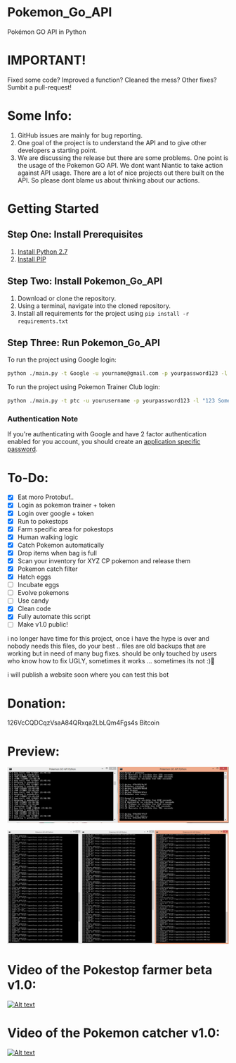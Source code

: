 # Pokemon_Go_API
Pokémon GO API in Python

# IMPORTANT!
Fixed some code? Improved a function? Cleaned the mess? Other fixes? Sumbit a pull-request!

# Some Info:
1. GitHub issues are mainly for bug reporting.  
2. One goal of the project is to understand the API and to give other developers a starting point.   
3. We are discussing the release but there are some problems. One point is the usage of the Pokemon GO API. We dont want Niantic to take action against API usage. There are a lot of nice projects out there built on the API. So please dont blame us about thinking about our actions.

# Getting Started

## Step One: Install Prerequisites

1. [Install Python 2.7](https://wiki.python.org/moin/BeginnersGuide/Download)
1. [Install PIP](https://pip.pypa.io/en/stable/installing/)

## Step Two: Install Pokemon_Go_API

1. Download or clone the repository.
1. Using a terminal, navigate into the cloned repository.
1. Install all requirements for the project using `pip install -r requirements.txt`

## Step Three: Run Pokemon_Go_API

To run the project using Google login:

```bash
python ./main.py -t Google -u yourname@gmail.com -p yourpassword123 -l "123 Some Address Some City, STATE ZIP"
```

To run the project using  Pokemon Trainer Club login:

```bash
python ./main.py -t ptc -u yourusername -p yourpassword123 -l "123 Some Address Some City, STATE ZIP"
```

### Authentication Note

If you're authenticating with Google and have 2 factor authentication enabled for you account, you should
create an [application specific password](https://support.google.com/accounts/answer/185833?hl=en).


# To-Do:
- [x] Eat moro Protobuf..
- [x] Login as pokemon trainer + token
- [x] Login over google + token
- [x] Run to pokestops
- [x] Farm specific area for pokestops
- [x] Human walking logic
- [x] Catch Pokemon automatically
- [x] Drop items when bag is full
- [x] Scan your inventory for XYZ CP pokemon and release them
- [x] Pokemon catch filter
- [x] Hatch eggs
- [ ] Incubate eggs
- [ ] Evolve pokemons
- [ ] Use candy
- [x] Clean code
- [x] Fully automate this script
- [ ] Make v1.0 public!

i no longer have time for this project, once i have the hype is over and nobody needs this files, do your best .. files are old backups that are working but in need of many bug fixes. should be only touched by users who know how to fix UGLY, sometimes it works ... sometimes its not :)

i will publish a website soon where you can test this bot 

# Donation:
126VcCQDCqzVsaA84QRxqa2LbLQm4Fgs4s Bitcoin

# Preview:

![Alt text](etc/screen.png?raw=true "result screen")

![Alt text](etc/bot.png?raw=true "result screen")

# Video of the Pokestop farmer beta v1.0:

[![Alt text](http://img.youtube.com/vi/i1UmYyntz8A/0.jpg)](http://www.youtube.com/watch?v=i1UmYyntz8A "Pokemon_Go_API Pokestop farmer")

# Video of the Pokemon catcher v1.0:

[![Alt text](http://img.youtube.com/vi/rtGyUPhrGY0/0.jpg)](http://www.youtube.com/watch?v=rtGyUPhrGY0 "Pokemon_Go_API Pokestop farmer")
